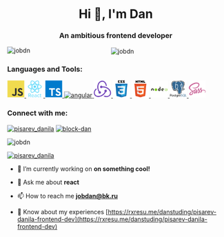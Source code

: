 <h1 align="center">Hi 👋, I'm Dan</h1>
<h3 align="center">An ambitious frontend developer</h3>

<p><img align="left" width="47%" src="https://github-readme-stats.vercel.app/api/top-langs?username=jobdn&show_icons=true&locale=en&layout=compact" alt="jobdn" /></p>

<p>&nbsp;<img width="47%" align="center" src="https://github-readme-stats.vercel.app/api?username=jobdn&show_icons=true&locale=en" alt="jobdn" /></p>

<h3 align="left">Languages and Tools:</h3>
<p align="left"> 
  <a href="https://developer.mozilla.org/en-US/docs/Web/JavaScript" target="_blank" rel="noreferrer"> <img src="https://raw.githubusercontent.com/devicons/devicon/master/icons/javascript/javascript-original.svg" alt="javascript" width="40" height="40"/> </a>
  <a href="https://reactjs.org/" target="_blank" rel="noreferrer"> <img src="https://raw.githubusercontent.com/devicons/devicon/master/icons/react/react-original-wordmark.svg" alt="react" width="40" height="40"/> </a>
  <a href="https://www.typescriptlang.org/" target="_blank" rel="noreferrer"> <img src="https://raw.githubusercontent.com/devicons/devicon/master/icons/typescript/typescript-original.svg" alt="typescript" width="40" height="40"/> </a>
  <a href="https://angular.io" target="_blank" rel="noreferrer"> <img src="https://angular.io/assets/images/logos/angular/angular.svg" alt="angular" width="40" height="40"/> </a>
  <a href="https://redux.js.org" target="_blank" rel="noreferrer"> <img src="https://raw.githubusercontent.com/devicons/devicon/master/icons/redux/redux-original.svg" alt="redux" width="40" height="40"/> </a> 
  <a href="https://www.w3schools.com/css/" target="_blank" rel="noreferrer"> <img src="https://raw.githubusercontent.com/devicons/devicon/master/icons/css3/css3-original-wordmark.svg" alt="css3" width="40" height="40"/> </a> 
  <a href="https://www.w3.org/html/" target="_blank" rel="noreferrer"> <img src="https://raw.githubusercontent.com/devicons/devicon/master/icons/html5/html5-original-wordmark.svg" alt="html5" width="40" height="40"/> </a>  
  <a href="https://nodejs.org" target="_blank" rel="noreferrer"> <img src="https://raw.githubusercontent.com/devicons/devicon/master/icons/nodejs/nodejs-original-wordmark.svg" alt="nodejs" width="40" height="40"/> </a> 
  <a href="https://www.postgresql.org" target="_blank" rel="noreferrer"> <img src="https://raw.githubusercontent.com/devicons/devicon/master/icons/postgresql/postgresql-original-wordmark.svg" alt="postgresql" width="40" height="40"/> </a>  
  <a href="https://sass-lang.com" target="_blank" rel="noreferrer"> <img src="https://raw.githubusercontent.com/devicons/devicon/master/icons/sass/sass-original.svg" alt="sass" width="40" height="40"/> </a> 
</p>

<h3 align="left">Connect with me:</h3>
<p align="left">
<a href="https://twitter.com/pisarev_danila" target="blank"><img align="center" src="https://raw.githubusercontent.com/rahuldkjain/github-profile-readme-generator/master/src/images/icons/Social/twitter.svg" alt="pisarev_danila" height="30" width="40" /></a>
<a href="https://linkedin.com/in/block-dan" target="blank"><img align="center" src="https://raw.githubusercontent.com/rahuldkjain/github-profile-readme-generator/master/src/images/icons/Social/linked-in-alt.svg" alt="block-dan" height="30" width="40" /></a>
</p>

<p align="left"> <img src="https://komarev.com/ghpvc/?username=jobdn&label=Profile%20views&color=0e75b6&style=flat" alt="jobdn" /> </p>

<p align="left"> <a href="https://twitter.com/pisarev_danila" target="blank"><img src="https://img.shields.io/twitter/follow/pisarev_danila?logo=twitter&style=for-the-badge" alt="pisarev_danila" /></a> </p>

- 🔭 I’m currently working on **on something cool!**

- 💬 Ask me about **react**

- 📫 How to reach me **jobdan@bk.ru**

- 📄 Know about my experiences [https://rxresu.me/danstuding/pisarev-danila-frontend-dev](https://rxresu.me/danstuding/pisarev-danila-frontend-dev)
